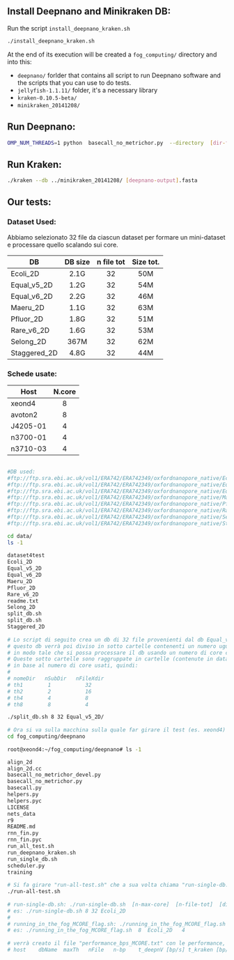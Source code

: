 ## Install Deepnano and Minikraken DB:

Run the script `install_deepnano_kraken.sh`

```sh
./install_deepnano_kraken.sh
```

At the end of its execution will be created a `fog_computing/` directory and into this:
- `deepnano/` forlder that contains all script to run Deepnano software and the scripts that you can use to do tests.
- `jellyfish-1.1.11/` folder, it's a necessary library
- `kraken-0.10.5-beta/`
- `minikraken_20141208/`

## Run Deepnano:

```sh
OMP_NUM_THREADS=1 python  basecall_no_metrichor.py  --directory  [dir-fast5-file]  --output [output-name].fasta
```

## Run Kraken:

```sh
./kraken --db ../minikraken_20141208/ [deepnano-output].fasta
```

## Our tests:
### Dataset Used:

Abbiamo selezionato 32 file da ciascun dataset per formare un mini-dataset e processare quello scalando sui core.

| DB           |   DB size  | n file tot |  Size tot.  |
| ------------ | :--------: | :--------: | :---------: |
| Ecoli_2D     |    2.1G    |     32     |     50M     |
| Equal_v5_2D  |    1.2G    |     32     |     54M     |
| Equal_v6_2D  |    2.2G    |     32     |     46M     |
| Maeru_2D     |    1.1G    |     32     |     63M     |
| Pfluor_2D    |    1.8G    |     32     |     51M     |
| Rare_v6_2D   |    1.6G    |     32     |     53M     |
| Selong_2D    |    367M    |     32     |     62M     |
| Staggered_2D |    4.8G    |     32     |     44M     |

### Schede usate:

| Host     |   N.core  | 
| -------- | :-------: | 
| xeond4   |     8     | 
| avoton2  |     8     | 
| J4205-01 |     4     | 
| n3700-01 |     4     | 
| n3710-03 |     4     | 


```sh
    
#DB used:
#ftp://ftp.sra.ebi.ac.uk/vol1/ERA742/ERA742349/oxfordnanopore_native/Ecoli_2D.tar.gz
#ftp://ftp.sra.ebi.ac.uk/vol1/ERA742/ERA742349/oxfordnanopore_native/Equal_v5_2D.tar.gz
#ftp://ftp.sra.ebi.ac.uk/vol1/ERA742/ERA742349/oxfordnanopore_native/Equal_v6_2D.tar.gz
#ftp://ftp.sra.ebi.ac.uk/vol1/ERA742/ERA742349/oxfordnanopore_native/Maeru_2D.tar.gz
#ftp://ftp.sra.ebi.ac.uk/vol1/ERA742/ERA742349/oxfordnanopore_native/Pfluor_2D.tar.gz
#ftp://ftp.sra.ebi.ac.uk/vol1/ERA742/ERA742349/oxfordnanopore_native/Rare_v6_2D.tar.gz
#ftp://ftp.sra.ebi.ac.uk/vol1/ERA742/ERA742349/oxfordnanopore_native/Selong_2D.tar.gz
#ftp://ftp.sra.ebi.ac.uk/vol1/ERA742/ERA742349/oxfordnanopore_native/Staggered_2D.tar.gz

cd data/
ls -1
    
dataset4test
Ecoli_2D
Equal_v5_2D
Equal_v6_2D
Maeru_2D
Pfluor_2D
Rare_v6_2D
readme.txt
Selong_2D
split_db.sh
split_db.sh
Staggered_2D
    
# Lo script di seguito crea un db di 32 file provenienti dal db Equal_v5_2D (in questo caso)
# questo db verrà poi diviso in sotto cartelle contenenti un numero uguale di file 
# in modo tale che si possa processare il db usando un numero di core crescente.
# Queste sotto cartelle sono raggruppate in cartelle (contenute in dataset4test/) 
# in base al numero di core usati, quindi:
#
# nomeDir   nSubDir   nFileXdir
# th1        1           32        
# th2        2           16
# th4        4           8
# th8        8           4

./split_db.sh 8 32 Equal_v5_2D/
    
# Ora si va sulla macchina sulla quale far girare il test (es. xeond4)
cd fog_computing/deepnano
    
root@xeond4:~/fog_computing/deepnano# ls -1

align_2d
align_2d.cc
basecall_no_metrichor_devel.py
basecall_no_metrichor.py
basecall.py
helpers.py
helpers.pyc
LICENSE
nets_data
r9
README.md
rnn_fin.py
rnn_fin.pyc
run_all_test.sh
run_deepnano_kraken.sh
run_single_db.sh
scheduler.py
training
    
# Si fa girare "run-all-test.sh" che a sua volta chiama "run-single-db.sh" che chiama "running_in_the_fog_MCORE_flag.sh"
./run-all-test.sh
    
# run-single-db.sh: ./run-single-db.sh  [n-max-core]  [n-file-tot]  [dir]
# es: ./run-single-db.sh 8 32 Ecoli_2D
#
# running_in_the_fog_MCORE_flag.sh: ./running_in_the_fog_MCORE_flag.sh  [n-proc]  [db-name] [n-file]
# es: ./running_in_the_fog_MCORE_flag.sh  8  Ecoli_2D   4
    
# verrà creato il file "performance_bps_MCORE.txt" con le performance, i cui dati saranno ordinati secondo lo schema:
# host    dbName  maxTh   nFile   n-bp    t_deepnV [bp/s] t_kraken [bp/s]
```
